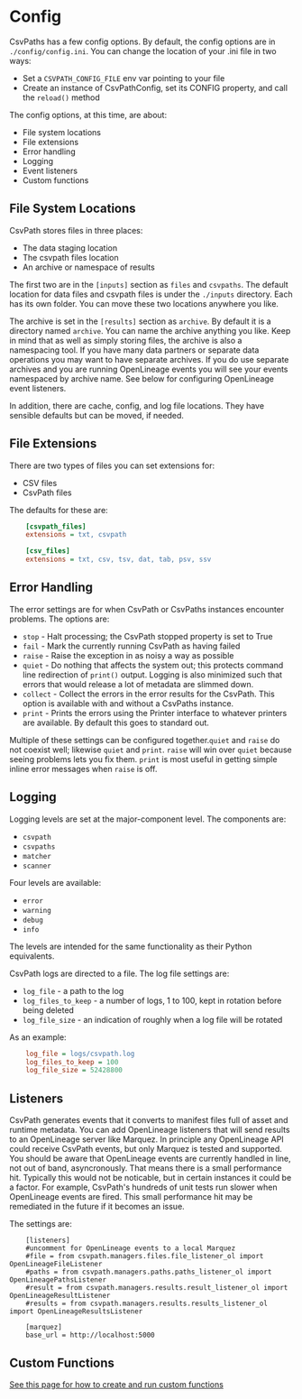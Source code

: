 
# Config

CsvPaths has a few config options. By default, the config options are in `./config/config.ini`. You can change the location of your .ini file in two ways:
- Set a `CSVPATH_CONFIG_FILE` env var pointing to your file
- Create an instance of CsvPathConfig, set its CONFIG property, and call the `reload()` method

The config options, at this time, are about:
- File system locations
- File extensions
- Error handling
- Logging
- Event listeners
- Custom functions

## File System Locations

CsvPath stores files in three places:
- The data staging location
- The csvpath files location
- An archive or namespace of results

The first two are in the `[inputs]` section as `files` and `csvpaths`. The default location for data files and csvpath files is under the `./inputs` directory. Each has its own folder. You can move these two locations anywhere you like.

The archive is set in the `[results]` section as `archive`. By default it is a directory named `archive`. You can name the archive anything you like. Keep in mind that as well as simply storing files, the archive is also a namespacing tool. If you have many data partners or separate data operations you may want to have separate archives. If you do use separate archives and you are running OpenLineage events you will see your events namespaced by archive name. See below for configuring OpenLineage event listeners.

In addition, there are cache, config, and log file locations. They have sensible defaults but can be moved, if needed.

## File Extensions

There are two types of files you can set extensions for:
- CSV files
- CsvPath files

The defaults for these are:

```ini
    [csvpath_files]
    extensions = txt, csvpath

    [csv_files]
    extensions = txt, csv, tsv, dat, tab, psv, ssv
```

## Error Handling

The error settings are for when CsvPath or CsvPaths instances encounter problems. The options are:
- `stop` - Halt processing; the CsvPath stopped property is set to True
- `fail` - Mark the currently running CsvPath as having failed
- `raise` - Raise the exception in as noisy a way as possible
- `quiet` - Do nothing that affects the system out; this protects command line redirection of `print()` output. Logging is also minimized such that errors that would release a lot of metadata are slimmed down.
- `collect` - Collect the errors in the error results for the CsvPath. This option is available with and without a CsvPaths instance.
- `print` - Prints the errors using the Printer interface to whatever printers are available. By default this goes to standard out.

Multiple of these settings can be configured together.`quiet` and `raise` do not coexist well; likewise `quiet` and `print`. `raise` will win over `quiet` because seeing problems lets you fix them. `print` is most useful in getting simple inline error messages when `raise` is off.

## Logging

Logging levels are set at the major-component level. The components are:
- `csvpath`
- `csvpaths`
- `matcher`
- `scanner`

Four levels are available:
- `error`
- `warning`
- `debug`
- `info`

The levels are intended for the same functionality as their Python equivalents.

CsvPath logs are directed to a file. The log file settings are:
- `log_file` - a path to the log
- `log_files_to_keep` - a number of logs, 1 to 100, kept in rotation before being deleted
- `log_file_size` - an indication of roughly when a log file will be rotated

As an example:
```ini
    log_file = logs/csvpath.log
    log_files_to_keep = 100
    log_file_size = 52428800
```

## Listeners

CsvPath generates events that it converts to manifest files full of asset and runtime metadata. You can add OpenLineage listeners that will send results to an OpenLineage server like Marquez. In principle any OpenLineage API could receive CsvPath events, but only Marquez is tested and supported. You should be aware that OpenLineage events are currently handled in line, not out of band, asyncronously. That means there is a small performance hit. Typically this would not be noticable, but in certain instances it could be a factor. For example, CsvPath's hundreds of unit tests run slower when OpenLineage events are fired. This small performance hit may be remediated in the future if it becomes an issue.

The settings are:
````
    [listeners]
    #uncomment for OpenLineage events to a local Marquez
    #file = from csvpath.managers.files.file_listener_ol import OpenLineageFileListener
    #paths = from csvpath.managers.paths.paths_listener_ol import OpenLineagePathsListener
    #result = from csvpath.managers.results.result_listener_ol import OpenLineageResultListener
    #results = from csvpath.managers.results.results_listener_ol import OpenLineageResultsListener

    [marquez]
    base_url = http://localhost:5000
````

## Custom Functions

<a href='https://github.com/csvpath/csvpath/blob/main/docs/functions/implementing_functions.md'>See this page for how to create and run custom functions</a>



